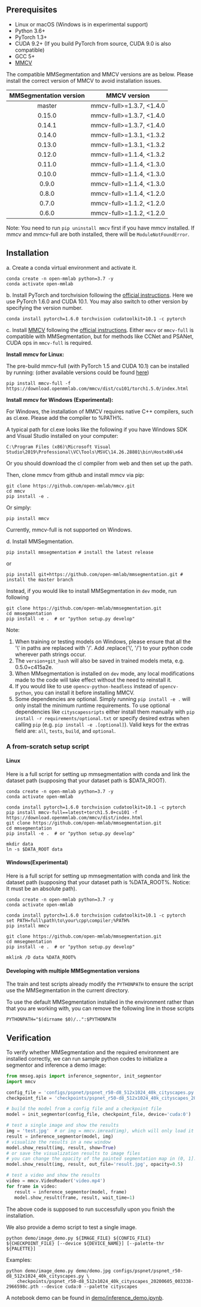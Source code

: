 ## Prerequisites

- Linux or macOS (Windows is in experimental support)
- Python 3.6+
- PyTorch 1.3+
- CUDA 9.2+ (If you build PyTorch from source, CUDA 9.0 is also compatible)
- GCC 5+
- [MMCV](https://mmcv.readthedocs.io/en/latest/#installation)

The compatible MMSegmentation and MMCV versions are as below. Please install the correct version of MMCV to avoid installation issues.

| MMSegmentation version |    MMCV version     |
|:-------------------:|:-------------------:|
| master              | mmcv-full>=1.3.7, <1.4.0 |
| 0.15.0              | mmcv-full>=1.3.7, <1.4.0 |
| 0.14.1              | mmcv-full>=1.3.7, <1.4.0 |
| 0.14.0              | mmcv-full>=1.3.1, <1.3.2 |
| 0.13.0              | mmcv-full>=1.3.1, <1.3.2 |
| 0.12.0              | mmcv-full>=1.1.4, <1.3.2 |
| 0.11.0              | mmcv-full>=1.1.4, <1.3.0 |
| 0.10.0              | mmcv-full>=1.1.4, <1.3.0 |
| 0.9.0               | mmcv-full>=1.1.4, <1.3.0 |
| 0.8.0               | mmcv-full>=1.1.4, <1.2.0 |
| 0.7.0               | mmcv-full>=1.1.2, <1.2.0 |
| 0.6.0               | mmcv-full>=1.1.2, <1.2.0 |

Note: You need to run `pip uninstall mmcv` first if you have mmcv installed.
If mmcv and mmcv-full are both installed, there will be `ModuleNotFoundError`.

## Installation

a. Create a conda virtual environment and activate it.

```shell
conda create -n open-mmlab python=3.7 -y
conda activate open-mmlab
```

b. Install PyTorch and torchvision following the [official instructions](https://pytorch.org/).
Here we use PyTorch 1.6.0 and CUDA 10.1.
You may also switch to other version by specifying the version number.

```shell
conda install pytorch=1.6.0 torchvision cudatoolkit=10.1 -c pytorch
```

c. Install [MMCV](https://mmcv.readthedocs.io/en/latest/) following the [official instructions](https://mmcv.readthedocs.io/en/latest/#installation).
Either `mmcv` or `mmcv-full` is compatible with MMSegmentation, but for methods like CCNet and PSANet, CUDA ops in `mmcv-full` is required.

**Install mmcv for Linux:**

The pre-build mmcv-full (with PyTorch 1.5 and CUDA 10.1) can be installed by running: (other available versions could be found [here](https://mmcv.readthedocs.io/en/latest/#install-with-pip))

```shell
pip install mmcv-full -f https://download.openmmlab.com/mmcv/dist/cu101/torch1.5.0/index.html
```

**Install mmcv for Windows (Experimental):**

For Windows, the installation of MMCV requires native C++ compilers, such as cl.exe. Please add the compiler to %PATH%.

A typical path for cl.exe looks like the following if you have Windows SDK and Visual Studio installed on your computer:

```shell
C:\Program Files (x86)\Microsoft Visual Studio\2019\Professional\VC\Tools\MSVC\14.26.28801\bin\Hostx86\x64
```

Or you should download the cl compiler from web and then set up the path.

Then, clone mmcv from github and install mmcv via pip:

```shell
git clone https://github.com/open-mmlab/mmcv.git
cd mmcv
pip install -e .
```

Or simply:

```shell
pip install mmcv
```

Currently, mmcv-full is not supported on Windows.

d. Install MMSegmentation.

```shell
pip install mmsegmentation # install the latest release
```

or

```shell
pip install git+https://github.com/open-mmlab/mmsegmentation.git # install the master branch
```

Instead, if you would like to install MMSegmentation in `dev` mode, run following

```shell
git clone https://github.com/open-mmlab/mmsegmentation.git
cd mmsegmentation
pip install -e .  # or "python setup.py develop"
```

Note:

1. When training or testing models on Windows, please ensure that all the '\\' in paths are replaced with '/'. Add .replace('\\', '/') to your python code wherever path strings occur.
2. The `version+git_hash` will also be saved in trained models meta, e.g. 0.5.0+c415a2e.
3. When MMsegmentation is installed on `dev` mode, any local modifications made to the code will take effect without the need to reinstall it.
4. If you would like to use `opencv-python-headless` instead of `opencv-python`,
   you can install it before installing MMCV.
5. Some dependencies are optional. Simply running `pip install -e .` will only install the minimum runtime requirements.
   To use optional dependencies like `cityscapessripts`  either install them manually with `pip install -r requirements/optional.txt` or specify desired extras when calling `pip` (e.g. `pip install -e .[optional]`). Valid keys for the extras field are: `all`, `tests`, `build`, and `optional`.

### A from-scratch setup script

#### Linux

Here is a full script for setting up mmsegmentation with conda and link the dataset path (supposing that your dataset path is $DATA_ROOT).

```shell
conda create -n open-mmlab python=3.7 -y
conda activate open-mmlab

conda install pytorch=1.6.0 torchvision cudatoolkit=10.1 -c pytorch
pip install mmcv-full==latest+torch1.5.0+cu101 -f https://download.openmmlab.com/mmcv/dist/index.html
git clone https://github.com/open-mmlab/mmsegmentation.git
cd mmsegmentation
pip install -e .  # or "python setup.py develop"

mkdir data
ln -s $DATA_ROOT data
```

#### Windows(Experimental)

Here is a full script for setting up mmsegmentation with conda and link the dataset path (supposing that your dataset path is
%DATA_ROOT%. Notice: It must be an absolute path).

```shell
conda create -n open-mmlab python=3.7 -y
conda activate open-mmlab

conda install pytorch=1.6.0 torchvision cudatoolkit=10.1 -c pytorch
set PATH=full\path\to\your\cpp\compiler;%PATH%
pip install mmcv

git clone https://github.com/open-mmlab/mmsegmentation.git
cd mmsegmentation
pip install -e .  # or "python setup.py develop"

mklink /D data %DATA_ROOT%
```

#### Developing with multiple MMSegmentation versions

The train and test scripts already modify the `PYTHONPATH` to ensure the script use the MMSegmentation in the current directory.

To use the default MMSegmentation installed in the environment rather than that you are working with, you can remove the following line in those scripts

```shell
PYTHONPATH="$(dirname $0)/..":$PYTHONPATH
```

## Verification

To verify whether MMSegmentation and the required environment are installed correctly, we can run sample python codes to initialize a segmentor and inference a demo image:

```python
from mmseg.apis import inference_segmentor, init_segmentor
import mmcv

config_file = 'configs/pspnet/pspnet_r50-d8_512x1024_40k_cityscapes.py'
checkpoint_file = 'checkpoints/pspnet_r50-d8_512x1024_40k_cityscapes_20200605_003338-2966598c.pth'

# build the model from a config file and a checkpoint file
model = init_segmentor(config_file, checkpoint_file, device='cuda:0')

# test a single image and show the results
img = 'test.jpg'  # or img = mmcv.imread(img), which will only load it once
result = inference_segmentor(model, img)
# visualize the results in a new window
model.show_result(img, result, show=True)
# or save the visualization results to image files
# you can change the opacity of the painted segmentation map in (0, 1].
model.show_result(img, result, out_file='result.jpg', opacity=0.5)

# test a video and show the results
video = mmcv.VideoReader('video.mp4')
for frame in video:
   result = inference_segmentor(model, frame)
   model.show_result(frame, result, wait_time=1)
```

The above code is supposed to run successfully upon you finish the installation.

We also provide a demo script to test a single image.

```shell
python demo/image_demo.py ${IMAGE_FILE} ${CONFIG_FILE} ${CHECKPOINT_FILE} [--device ${DEVICE_NAME}] [--palette-thr ${PALETTE}]
```

Examples:

```shell
python demo/image_demo.py demo/demo.jpg configs/pspnet/pspnet_r50-d8_512x1024_40k_cityscapes.py \
    checkpoints/pspnet_r50-d8_512x1024_40k_cityscapes_20200605_003338-2966598c.pth --device cuda:0 --palette cityscapes
```

A notebook demo can be found in [demo/inference_demo.ipynb](../demo/inference_demo.ipynb).
